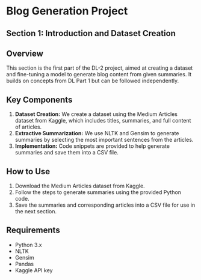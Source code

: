 # Blog Generation Project

## Section 1: Introduction and Dataset Creation

## Overview
This section is the first part of the DL-2 project, aimed at creating a dataset and fine-tuning a model to generate blog content from given summaries. It builds on concepts from DL Part 1 but can be followed independently.

## Key Components
1. **Dataset Creation:** We create a dataset using the Medium Articles dataset from Kaggle, which includes titles, summaries, and full content of articles.
2. **Extractive Summarization:** We use NLTK and Gensim to generate summaries by selecting the most important sentences from the articles.
3. **Implementation:** Code snippets are provided to help generate summaries and save them into a CSV file.

## How to Use
1. Download the Medium Articles dataset from Kaggle.
2. Follow the steps to generate summaries using the provided Python code.
3. Save the summaries and corresponding articles into a CSV file for use in the next section.

## Requirements
- Python 3.x
- NLTK
- Gensim
- Pandas
- Kaggle API key
